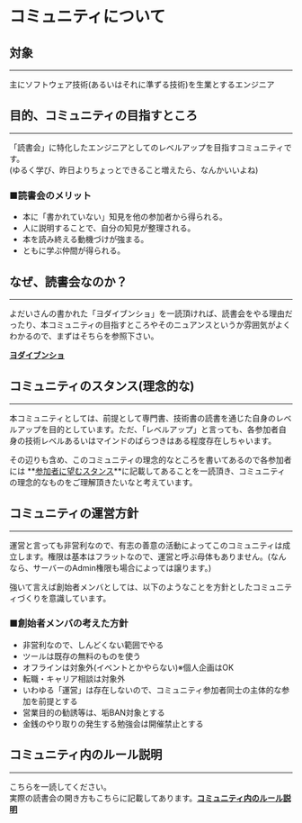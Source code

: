 # コミュニティについて
## 対象
***
主にソフトウェア技術(あるいはそれに準ずる技術)を生業とするエンジニア

## 目的、コミュニティの目指すところ
***
「読書会」に特化したエンジニアとしてのレベルアップを目指すコミュニティです。  
  (ゆるく学び、昨日よりちょっとできること増えたら、なんかいいよね)
  
### ■読書会のメリット
  - 本に「書かれていない」知見を他の参加者から得られる。
  - 人に説明することで、自分の知見が整理される。
  - 本を読み終える動機づけが強まる。
  - ともに学ぶ仲間が得られる。

## なぜ、読書会なのか？
***
よだいさんの書かれた「ヨダイブンショ」を一読頂ければ、読書会をやる理由だったり、本コミュニティの目指すところやそのニュアンスというか雰囲気がよくわかるので、まずはそちらを参照下さい。

**[ヨダイブンショ](https://drive.google.com/drive/folders/1mxnv1ZHB-EKRU8YodLXY6yUTUl9Epqts)**

## コミュニティのスタンス(理念的な)
***
本コミュニティとしては、前提として専門書、技術書の読書を通じた自身のレベルアップを目的としています。ただ、「レベルアップ」と言っても、各参加者自身の技術レベルあるいはマインドのばらつきはある程度存在しちゃいます。
  
  その辺りも含め、このコミュニティの理念的なところを書いてあるので各参加者には **[参加者に望むスタンス](参加者に望むスタンス.html)**に記載してあることを一読頂き、コミュニティの理念的なものをご理解頂きたいなと考えています。

## コミュニティの運営方針
***
運営と言っても非営利なので、有志の善意の活動によってこのコミュニティは成立します。権限は基本はフラットなので、運営と呼ぶ母体もありません。(なんなら、サーバーのAdmin権限も場合によっては譲ります。)
  
  強いて言えば創始者メンバとしては、以下のようなことを方針としたコミュニティづくりを意識しています。

### ■創始者メンバの考えた方針
  - 非営利なので、しんどくない範囲でやる
  - ツールは既存の無料のものを使う
  - オフラインは対象外(イベントとかやらない)※個人企画はOK
  - 転職・キャリア相談は対象外
  - いわゆる「運営」は存在しないので、コミュニティ参加者同士の主体的な参加を前提とする
  - 営業目的の勧誘等は、垢BAN対象とする
  - 金銭のやり取りの発生する勉強会は開催禁止とする

## コミュニティ内のルール説明
***
こちらを一読してください。  
実際の読書会の開き方もこちらに記載してあります。**[コミュニティ内のルール説明](コミュニティ内のルール説明.html)**